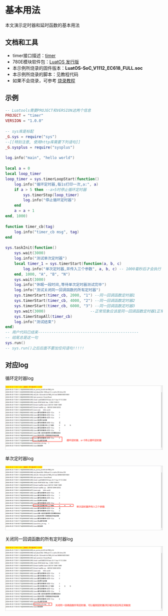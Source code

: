 # 基本用法

本文演示定时器和延时函数的基本用法

## 文档和工具
- timer接口描述：[timer](https://wiki.luatos.com/api/sys.html#sys-wait-timeout)
- 780E模块软件包：[LuatOS 发行版](https://gitee.com/openLuat/LuatOS/releases)
- 本示例所烧录的固件版本：**LuatOS-SoC_V1112_EC618_FULL.soc**
- 本示例所烧录的脚本：见教程代码
- 如果不会烧录，可参考 [烧录教程](https://doc.openluat.com/wiki/21?wiki_page_id=6072)


## 示例
``` lua
-- Luatools需要PROJECT和VERSION这两个信息
PROJECT = "timer"
VERSION = "1.0.0"

-- sys库是标配
_G.sys = require("sys")
--[[特别注意, 使用http库需要下列语句]]
_G.sysplus = require("sysplus")

log.info("main", "hello world")

local a = 0
local loop_timer
loop_timer = sys.timerLoopStart(function()
    log.info("循环定时器,每1s打印一次,a:", a)
    if a > 5 then --a>5时停止循环定时器
        sys.timerStop(loop_timer)
        log.info("停止循环定时器")
    end
    a = a + 1
end, 1000)

function timer_cb(tag)
    log.info("timer_cb msg", tag)
end

sys.taskInit(function()
    sys.wait(3000)
    log.info("测试单次定时器")
    local timer_1 = sys.timerStart(function(a, b, c)
        log.info("单次定时器,并传入三个参数", a, b, c) -- 1000毫秒后才会执行
    end, 1000, "A", "B", "N")
    sys.wait(3000)
    log.info("休眠一段时间,等待单次定时器测试完毕")
    log.info("测试关闭同一回调函数的所有定时器")
    sys.timerStart(timer_cb, 2000, "1") --同一回调函数定时器1
    sys.timerStart(timer_cb, 4000, "2") --同一回调函数定时器2
    sys.timerStart(timer_cb, 6000, "3") --同一回调函数定时器3
    sys.wait(3000)                    --正常现象应该是同一回调函数定时器1正常触发，定时器2和定时器3被关闭
    sys.timerStopAll(timer_cb)
    log.info("测试结束")
end)
-- 用户代码已结束---------------------------------------------
-- 结尾总是这一句
sys.run()
-- sys.run()之后后面不要加任何语句!!!!!
```

## 对应log
循环定时器log

![780E](./image/timer_1.jpg)

单次定时器log

![780E](./image/timer_2.jpg)

关闭同一回调函数的所有定时器log

![780E](./image/timer_3.jpg)